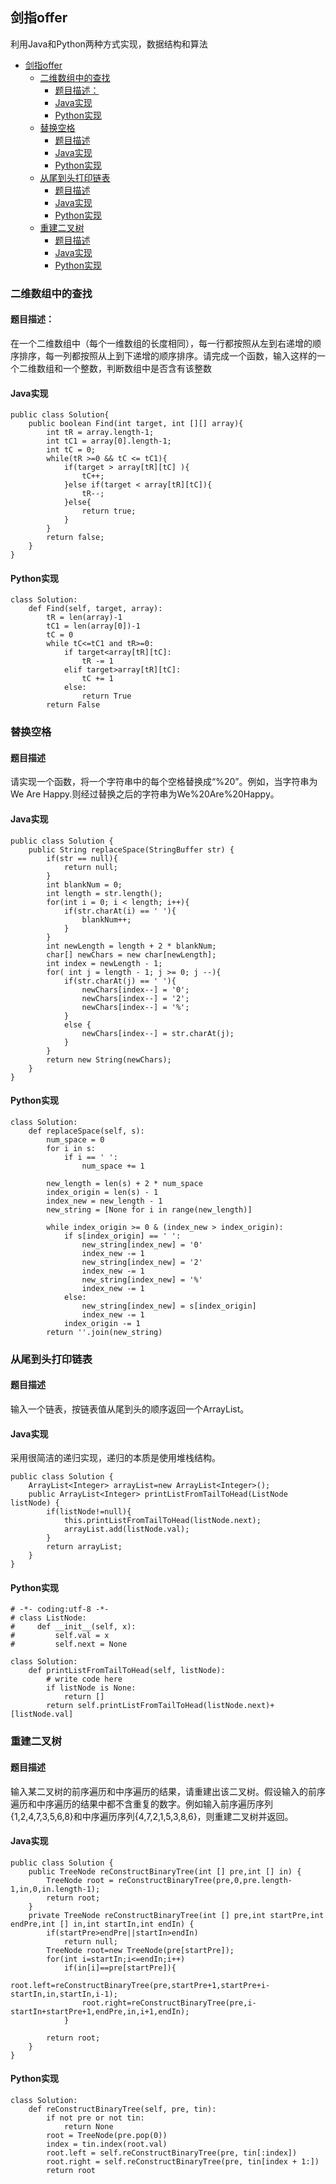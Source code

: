 ## 剑指offer

利用Java和Python两种方式实现，数据结构和算法

<!-- TOC -->

- [剑指offer](#剑指offer)
    - [二维数组中的查找](#二维数组中的查找)
        - [题目描述：](#题目描述)
        - [Java实现](#java实现)
        - [Python实现](#python实现)
    - [替换空格](#替换空格)
        - [题目描述](#题目描述)
        - [Java实现](#java实现-1)
        - [Python实现](#python实现-1)
    - [从尾到头打印链表](#从尾到头打印链表)
        - [题目描述](#题目描述-1)
        - [Java实现](#java实现-2)
        - [Python实现](#python实现-2)
    - [重建二叉树](#重建二叉树)
        - [题目描述](#题目描述-2)
        - [Java实现](#java实现-3)
        - [Python实现](#python实现-3)

<!-- /TOC -->

### 二维数组中的查找

#### 题目描述：

在一个二维数组中（每个一维数组的长度相同），每一行都按照从左到右递增的顺序排序，每一列都按照从上到下递增的顺序排序。请完成一个函数，输入这样的一个二维数组和一个整数，判断数组中是否含有该整数

#### Java实现

```
public class Solution{
    public boolean Find(int target, int [][] array){
        int tR = array.length-1;
        int tC1 = array[0].length-1;
        int tC = 0;
        while(tR >=0 && tC <= tC1){
            if(target > array[tR][tC] ){
                tC++;
            }else if(target < array[tR][tC]){
                tR--;
            }else{
                return true;
            }
        }
        return false;
    }
} 
```

#### Python实现

```
class Solution:
    def Find(self, target, array):
        tR = len(array)-1
        tC1 = len(array[0])-1
        tC = 0
        while tC<=tC1 and tR>=0:
            if target<array[tR][tC]:
                tR -= 1
            elif target>array[tR][tC]:
                tC += 1
            else:
                return True
        return False
```

### 替换空格

#### 题目描述

请实现一个函数，将一个字符串中的每个空格替换成“%20”。例如，当字符串为We Are Happy.则经过替换之后的字符串为We%20Are%20Happy。

#### Java实现

```
public class Solution {
    public String replaceSpace(StringBuffer str) {
    	if(str == null){
            return null;
        }
        int blankNum = 0;
        int length = str.length();
        for(int i = 0; i < length; i++){
            if(str.charAt(i) == ' '){
                blankNum++;
            }
        }
        int newLength = length + 2 * blankNum;
        char[] newChars = new char[newLength];
        int index = newLength - 1;
        for( int j = length - 1; j >= 0; j --){
            if(str.charAt(j) == ' '){
                newChars[index--] = '0';
                newChars[index--] = '2';
                newChars[index--] = '%';
            }
            else {
                newChars[index--] = str.charAt(j);
            }
        }
        return new String(newChars);
    }
}
```

#### Python实现

```
class Solution:
    def replaceSpace(self, s):
        num_space = 0
        for i in s:
            if i == ' ':
                num_space += 1

        new_length = len(s) + 2 * num_space
        index_origin = len(s) - 1
        index_new = new_length - 1
        new_string = [None for i in range(new_length)]

        while index_origin >= 0 & (index_new > index_origin):
            if s[index_origin] == ' ':
                new_string[index_new] = '0'
                index_new -= 1
                new_string[index_new] = '2'
                index_new -= 1
                new_string[index_new] = '%'
                index_new -= 1
            else:
                new_string[index_new] = s[index_origin]
                index_new -= 1
            index_origin -= 1
        return ''.join(new_string)
```

### 从尾到头打印链表

#### 题目描述

输入一个链表，按链表值从尾到头的顺序返回一个ArrayList。


#### Java实现

采用很简洁的递归实现，递归的本质是使用堆栈结构。

```
public class Solution {
    ArrayList<Integer> arrayList=new ArrayList<Integer>();
    public ArrayList<Integer> printListFromTailToHead(ListNode listNode) {
        if(listNode!=null){
            this.printListFromTailToHead(listNode.next);
            arrayList.add(listNode.val);
        }
        return arrayList;
    }
}
```

#### Python实现

```
# -*- coding:utf-8 -*-
# class ListNode:
#     def __init__(self, x):
#         self.val = x
#         self.next = None
 
class Solution:
    def printListFromTailToHead(self, listNode):
        # write code here
        if listNode is None:
            return []
        return self.printListFromTailToHead(listNode.next)+[listNode.val]
```

### 重建二叉树

#### 题目描述

输入某二叉树的前序遍历和中序遍历的结果，请重建出该二叉树。假设输入的前序遍历和中序遍历的结果中都不含重复的数字。例如输入前序遍历序列{1,2,4,7,3,5,6,8}和中序遍历序列{4,7,2,1,5,3,8,6}，则重建二叉树并返回。

#### Java实现
```
public class Solution {
    public TreeNode reConstructBinaryTree(int [] pre,int [] in) {
        TreeNode root = reConstructBinaryTree(pre,0,pre.length-1,in,0,in.length-1);
        return root;    
    }
    private TreeNode reConstructBinaryTree(int [] pre,int startPre,int endPre,int [] in,int startIn,int endIn) {
        if(startPre>endPre||startIn>endIn)
            return null;
        TreeNode root=new TreeNode(pre[startPre]);
        for(int i=startIn;i<=endIn;i++)
            if(in[i]==pre[startPre]){
                root.left=reConstructBinaryTree(pre,startPre+1,startPre+i-startIn,in,startIn,i-1);
                root.right=reConstructBinaryTree(pre,i-startIn+startPre+1,endPre,in,i+1,endIn);
            }
                  
        return root;
    }
}
```

#### Python实现
```
class Solution:
    def reConstructBinaryTree(self, pre, tin):
        if not pre or not tin:
            return None
        root = TreeNode(pre.pop(0))
        index = tin.index(root.val)
        root.left = self.reConstructBinaryTree(pre, tin[:index])
        root.right = self.reConstructBinaryTree(pre, tin[index + 1:])
        return root
```